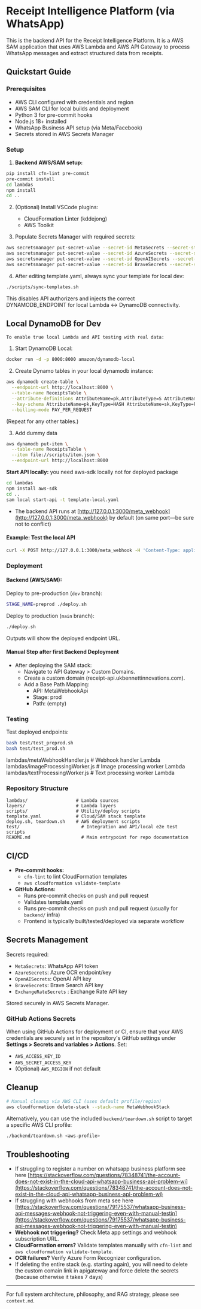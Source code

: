 # Receipt Intelligence Platform (via WhatsApp)
This is the backend API for the Receipt Intelligence Platform. It is a AWS SAM application that uses AWS Lambda and AWS API Gateway to process WhatsApp messages and extract structured data from receipts.

## Quickstart Guide

### Prerequisites
- AWS CLI configured with credentials and region
- AWS SAM CLI for local builds and deployment
- Python 3 for pre-commit hooks
- Node.js 18+ installed
- WhatsApp Business API setup (via Meta/Facebook)
- Secrets stored in AWS Secrets Manager

### Setup

1. **Backend AWS/SAM setup:**
  ```bash
  pip install cfn-lint pre-commit
  pre-commit install
  cd lambdas
  npm install
  cd ..
  ```

2. (Optional) Install VSCode plugins:
   - CloudFormation Linter (kddejong)
   - AWS Toolkit

3. Populate Secrets Manager with required secrets:
  ```bash
  aws secretsmanager put-secret-value --secret-id MetaSecrets --secret-string '{"access_token":"YOUR_TOKEN"}'
  aws secretsmanager put-secret-value --secret-id AzureSecrets --secret-string '{"ocr_endpoint":"https://your-endpoint", "ocr_key":"your-key"}'
  aws secretsmanager put-secret-value --secret-id OpenAISecrets --secret-string '{"openai_api_key":"your-openai-key"}'
  aws secretsmanager put-secret-value --secret-id BraveSecrets --secret-string '{"brave_api_key":"your-brave-api-key"}'
  ```

4. After editing template.yaml, always sync your template for local dev: 
```bash
./scripts/sync-templates.sh
```
This disables API authorizers and injects the correct DYNAMODB_ENDPOINT 
for local Lambda <-> DynamoDB connectivity.

## Local DynamoDB for Dev

    To enable true local Lambda and API testing with real data:

1. Start DynamoDB Local:
```bash
docker run -d -p 8000:8000 amazon/dynamodb-local
```
2. Create Dynamo tables in your local dynamodb instance:
```bash
aws dynamodb create-table \
  --endpoint-url http://localhost:8000 \
  --table-name ReceiptsTable \
  --attribute-definitions AttributeName=pk,AttributeType=S AttributeName=sk,AttributeType=S \
  --key-schema AttributeName=pk,KeyType=HASH AttributeName=sk,KeyType=RANGE \
  --billing-mode PAY_PER_REQUEST
```
(Repeat for any other tables.)

3. Add dummy data
```bash
aws dynamodb put-item \
  --table-name ReceiptsTable \
  --item file://scripts/item.json \
  --endpoint-url http://localhost:8000
```

**Start API locally:**
you need aws-sdk locally not for deployed package
```bash
cd lambdas
npm install aws-sdk
cd ..
sam local start-api -t template-local.yaml
```

- The backend API runs at [http://127.0.0.1:3000/meta_webhook](http://127.0.0.1:3000/meta_webhook) by default (on same port—be sure not to conflict)

#### Example: Test the local API
```bash
curl -X POST http://127.0.0.1:3000/meta_webhook -H 'Content-Type: application/json' -d '{"hello":"world"}'
```

### Deployment
#### Backend (AWS/SAM):
Deploy to pre-production (`dev` branch):
```bash
STAGE_NAME=preprod ./deploy.sh
```
Deploy to production (`main` branch):
```bash
./deploy.sh
```
Outputs will show the deployed endpoint URL.

#### Manual Step after first Backend Deployment
- After deploying the SAM stack:
  - Navigate to API Gateway > Custom Domains.
  - Create a custom domain (receipt-api.ukbennettinnovations.com).
  - Add a Base Path Mapping:
    - API: MetaWebhookApi
    - Stage: prod
    - Path: (empty)

### Testing

Test deployed endpoints:
```bash
bash test/test_preprod.sh
bash test/test_prod.sh
```

lambdas/metaWebhookHandler.js       # Webhook handler Lambda
lambdas/imageProcessingWorker.js    # Image processing worker Lambda
lambdas/textProcessingWorker.js     # Text processing worker Lambda

### Repository Structure

```
lambdas/                  # Lambda sources
layers/                   # Lambda layers
scripts/                  # Utility/deploy scripts
template.yaml             # Cloud/SAM stack template
deploy.sh, teardown.sh    # AWS deployment scripts
test/                       # Integration and API/local e2e test scripts
README.md                   # Main entrypoint for repo documentation
```


## CI/CD
- **Pre-commit hooks:**
  - `cfn-lint` to lint CloudFormation templates
  - `aws cloudformation validate-template`
- **GitHub Actions:**
  - Runs pre-commit checks on push and pull request
  - Validates template.yaml
  - Runs pre-commit checks on push and pull request (usually for `backend/` infra)
  - Frontend is typically built/tested/deployed via separate workflow

## Secrets Management
Secrets required:

- `MetaSecrets`: WhatsApp API token
- `AzureSecrets`: Azure OCR endpoint/key
- `OpenAISecrets`: OpenAI API key
- `BraveSecrets`: Brave Search API key
- `ExchangeRateSecrets` : Exchange Rate API key

Stored securely in AWS Secrets Manager.

### GitHub Actions Secrets
When using GitHub Actions for deployment or CI, ensure that your AWS credentials are securely set in the repository's GitHub settings under **Settings > Secrets and variables > Actions**. Set:

- `AWS_ACCESS_KEY_ID`
- `AWS_SECRET_ACCESS_KEY`
- (Optional) `AWS_REGION` if not default

## Cleanup
```bash
# Manual cleanup via AWS CLI (uses default profile/region)
aws cloudformation delete-stack --stack-name MetaWebhookStack
```

Alternatively, you can use the included `backend/teardown.sh` script to target a specific AWS CLI profile:

```bash
./backend/teardown.sh <aws-profile>
```

## Troubleshooting
- If struggling to register a number on whatsapp business platform see here
[https://stackoverflow.com/questions/78348741/the-account-does-not-exist-in-the-cloud-api-whatsapp-business-api-problem-wi](https://stackoverflow.com/questions/78348741/the-account-does-not-exist-in-the-cloud-api-whatsapp-business-api-problem-wi)
- If struggling with webhooks from meta see here
[https://stackoverflow.com/questions/79175537/whatsapp-business-api-messages-webhook-not-triggering-even-with-manual-testin](https://stackoverflow.com/questions/79175537/whatsapp-business-api-messages-webhook-not-triggering-even-with-manual-testin)
- **Webhook not triggering?** Check Meta app settings and webhook subscription URL.
- **CloudFormation errors?** Validate templates manually with `cfn-lint` and `aws cloudformation validate-template`.
- **OCR failures?** Verify Azure Form Recognizer configuration.
- If deleting the entire stack (e.g. starting again), you will need to delete the custom comain link in apigateway and force delete the secrets (because otherwise it takes 7 days)

---

For full system architecture, philosophy, and RAG strategy, please see `context.md`.